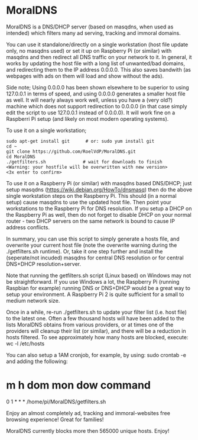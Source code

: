 # MoralDNS
MoralDNS is a DNS/DHCP server (based on masqdns, when used as intended) which filters many ad serving, tracking and immoral domains. 

You can use it standalone/directly on a single workstation (host file update only, no masqdns used) or set it up on Raspberry Pi (or similar) with masqdns and then redirect all DNS traffic on your network to it. In general, it works by updating the host file with a long list of unwanted/bad domains, and redirecting them to the IP address 0.0.0.0. This also saves bandwith (as webpages with ads on them will load and show without the ads). 

Side note; Using 0.0.0.0 has been shown elsewhere to be superior to using 127.0.0.1 in terms of speed, and using 0.0.0.0 generates a smaller host file as well. It will nearly always work well, unless you have a (very old?) machine which does not support redirection to 0.0.0.0 (in that case simply edit the script to use 127.0.0.1 instead of 0.0.0.0). It will work fine on a Raspberri Pi setup (and likely on most modern operating systems).

To use it on a single workstation;

    sudo apt-get install git      # or: sudo yum install git
    cd ~
    git clone https://github.com/RoelVdP/MoralDNS.git
    cd MoralDNS
    ./getfilters.sh              # wait for downloads to finish
    <Warning: your hostfile will be overwritten with new version>
    <3x enter to confirm>

To use it on a Raspberry Pi (or similar) with masqdns based DNS/DHCP; just setup masqdns (https://wiki.debian.org/HowTo/dnsmasq) then do the above single workstation steps on the Raspberry Pi. This should (in a normal setup) cause masqdns to use the updated host file. Then point your workstations to the Raspberry Pi for DNS resolution. If you setup a DHCP on the Raspberry Pi as well, then do not forget to disable DHCP on your normal router - two DHCP servers on the same network is bound to cause IP address conflicts.

In summary, you can use this script to simply generate a hosts file, and overwrite your current host file (note the overwrite warning during the ./getfilters.sh runtime). Or, take it one step further and install the (seperate/not incuded) masqdns for central DNS resolution or for central DNS+DHCP resolution+server.

Note that running the getfilters.sh script (Linux based) on Windows may not be straightforward. If you use Windows a lot, the Raspberry Pi (running Raspbian for example) running DNS or DNS+DHCP would be a great way to setup your environment. A Raspberry Pi 2 is quite sufficient for a small to medium network size.

Once in a while, re-run ./getfilters.sh to update your filter list (i.e. host file) to the latest one. Often a few thousand hosts will have been added to the lists MoralDNS obtains from various providers, or at times one of the providers will cleanup their list (or similar), and there will be a reduction in hosts filtered. To see approximately how many hosts are blocked, execute:  wc -l /etc/hosts

You can also setup a 1AM cronjob, for example, by using:  sudo crontab -e  and adding the following:

# m h  dom mon dow   command
  0 1  *   *   *     /home/pi/MoralDNS/getfilters.sh

Enjoy an almost completely ad, tracking and immoral-websites free browsing experience! Great for families! 

MoralDNS currently blocks more then 565000 unique hosts. Enjoy!
